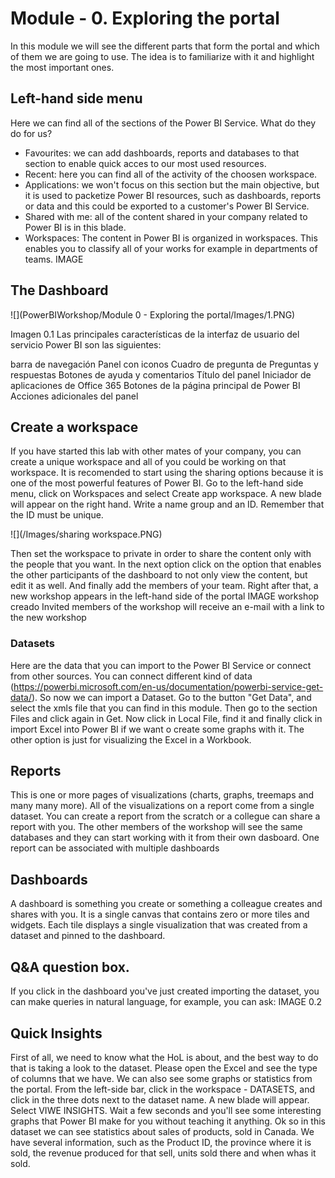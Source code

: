 # Module - 0. Exploring the portal
In this module we will see the different parts that form the portal and which of them we are going to use. The idea is to familiarize with it and highlight the most important ones.
## Left-hand side menu
Here we can find all of the sections of the Power BI Service. What do they do for us?
* Favourites: we can add dashboards, reports and databases to that section to enable quick acces to our most used resources.
* Recent: here you can find all of the activity of the choosen workspace.
* Applications: we won't focus on this section but the main objective, but it is used to packetize Power BI resources, such as dashboards, reports or data and this could be exported to a customer's Power BI Service.
* Shared with me: all of the content shared in your company related to Power BI is in this blade.
* Workspaces: The content in Power BI is organized in workspaces. This enables you to classify all of your works for example in departments of teams.
IMAGE

## The Dashboard

 ![](PowerBIWorkshop/Module 0 - Exploring the portal/Images/1.PNG)

Imagen 0.1
Las principales características de la interfaz de usuario del servicio Power BI son las siguientes:

barra de navegación
Panel con iconos
Cuadro de pregunta de Preguntas y respuestas
Botones de ayuda y comentarios
Título del panel
Iniciador de aplicaciones de Office 365
Botones de la página principal de Power BI
Acciones adicionales del panel




## Create a workspace
If you have started this lab with other mates of your company, you can create a unique workspace and all of you could be working on that workspace. It is recomended to start using the sharing options because it is one of the most powerful features of Power BI.
Go to the left-hand side menu, click on Workspaces and select Create app workspace. A new blade will appear on the right hand. Write a name group and an ID. Remember that the ID must be unique.

 ![](/Images/sharing workspace.PNG)
 
Then set the workspace to private in order to share the content only with the people that you want. In the next option click on the option that enables the other participants of the dashboard to not only view the content, but edit it as well.
And finally add the members of your team. Right after that, a new workshop appears in the left-hand side of the portal
IMAGE workshop creado
Invited members of the workshop will receive an e-mail with a link to the new workshop

### Datasets
Here are the data that you can import to the Power BI Service or connect from other sources. You can connect different kind of data (https://powerbi.microsoft.com/en-us/documentation/powerbi-service-get-data/).
So now we can import a Dataset. Go to the button "Get Data", and select the xmls file that you can find in this module. Then go to the section Files and click again in Get. Now click in Local File, find it and finally click in import Excel into Power BI if we want o create some graphs with it. The other option is just for visualizing the Excel in a Workbook. 

## Reports
This is one or more pages of visualizations (charts, graphs, treemaps and many many more). All of the visualizations on a report come from a single dataset. You can create a report from the scratch or a collegue can share a report with you. The other members of the workshop will see the same databases and they can start working with it from their own dasboard. One report can be associated with multiple dashboards

## Dashboards
A dashboard is something you create or something a colleague creates and shares with you. It is a single canvas that contains zero or more tiles and widgets. Each tile displays a single visualization that was created from a dataset and pinned to the dashboard.

## Q&A question box.
If you click in the dashboard you've just created importing the dataset, you can make queries in natural language, for example, you can ask:
IMAGE 0.2

## Quick Insights
First of all, we need to know what the HoL is about, and the best way to do that is taking a look to the dataset. Please open the Excel and see the type of columns that we have.
We can also see some graphs or statistics from the portal. From the left-side bar, click in the workspace - DATASETS, and click in the three dots next to the dataset name. A new blade will appear. Select VIWE INSIGHTS. Wait a few seconds and you'll see some interesting graphs that Power BI make for you without teaching it anything. 
Ok so in this dataset we can see statistics about sales of products, sold in Canada. We have several information, such as the Product ID, the province where it is sold, the revenue produced for that sell, units sold there and when whas it sold.
